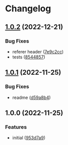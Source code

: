 # Changelog

## [1.0.2](https://github.com/artmizu/yandex-metrika-nuxt-2/compare/v1.0.1...v1.0.2) (2022-12-21)


### Bug Fixes

* referer header ([7e9c2cc](https://github.com/artmizu/yandex-metrika-nuxt-2/commit/7e9c2cca6522c8e990172ac0d5b622132333d226))
* tests ([8544857](https://github.com/artmizu/yandex-metrika-nuxt-2/commit/8544857185915364df3c0ef7fa4e0959b88a627d))

## [1.0.1](https://github.com/artmizu/yandex-metrika-nuxt-2/compare/v1.0.0...v1.0.1) (2022-11-25)


### Bug Fixes

* readme ([d59a8b4](https://github.com/artmizu/yandex-metrika-nuxt-2/commit/d59a8b46303ac66ecc4262b58489488e12dfb350))

## 1.0.0 (2022-11-25)


### Features

* initial ([953d7a9](https://github.com/artmizu/yandex-metrika-nuxt-2/commit/953d7a9bf6c9e4bcb81d820a75568c6bed76a22a))
